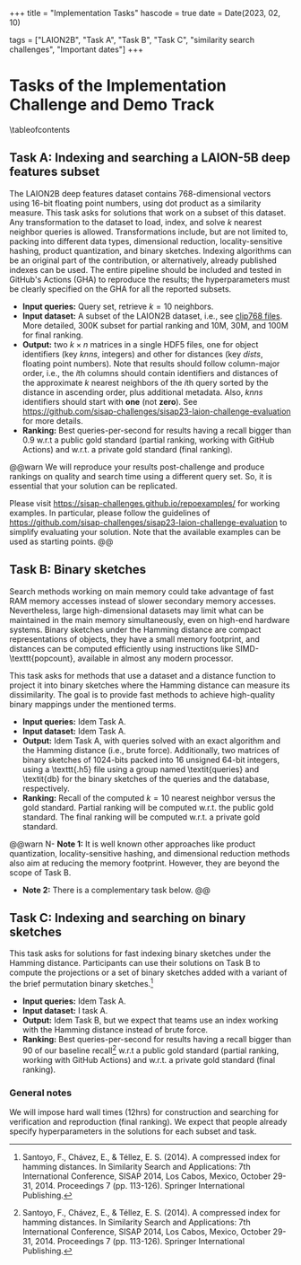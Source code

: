 +++
title = "Implementation Tasks"
hascode = true
date = Date(2023, 02, 10)

tags = ["LAION2B", "Task A", "Task B", "Task C", "similarity search challenges", "Important dates"]
+++

# Tasks of the Implementation Challenge and Demo Track

\tableofcontents <!-- you can use \toc as well -->

## Task A: Indexing and searching a LAION-5B deep features subset

The LAION2B deep features dataset contains 768-dimensional vectors using 16-bit floating point numbers, using dot product as a similarity measure. This task asks for solutions that work on a subset of this dataset. Any transformation to the dataset to load, index, and solve $k$ nearest neighbor queries is allowed. Transformations include, but are not limited to, packing into different data types, dimensional reduction, locality-sensitive hashing, product quantization, and binary sketches. Indexing algorithms can be an original part of the contribution, or alternatively, already published indexes can be used. The entire pipeline should be included and tested in GitHub's Actions (GHA) to reproduce the results; the hyperparameters must be clearly specified on the GHA for all the reported subsets.

- **Input queries:** Query set, retrieve $k=10$ neighbors.
- **Input dataset:** A subset of the LAION2B dataset, i.e., see [clip768 files](https://sisap-challenges.github.io/datasets/). More detailed, 300K subset for partial ranking and 10M, 30M, and 100M for final ranking. 
- **Output:** two $k\times n$ matrices in a single HDF5 files, one for object identifiers (key _knns_, integers) and other for distances (key _dists_, floating point numbers). Note that results should follow column-major order, i.e., the $i$th columns should contain identifiers and distances of the approximate $k$ nearest neighbors of the $i$th query sorted by the distance in ascending order, plus additional metadata. Also, _knns_ identifiers should start with **one** (not **zero**). See <https://github.com/sisap-challenges/sisap23-laion-challenge-evaluation> for more details.
- **Ranking:** Best queries-per-second for results having a recall bigger than $0.9$ w.r.t a public gold standard (partial ranking, working with GitHub Actions) and w.r.t. a private gold standard (final ranking).

@@warn
We will reproduce your results post-challenge and produce rankings on quality and search time using a different query set. So, it is essential that your solution can be replicated.

Please visit <https://sisap-challenges.github.io/repoexamples/> for working examples. In particular, please follow the guidelines of <https://github.com/sisap-challenges/sisap23-laion-challenge-evaluation> to simplify evaluating your solution. Note that the available examples can be used as starting points.
@@

## Task B: Binary sketches
Search methods working on main memory could take advantage of fast RAM memory accesses instead of slower secondary memory accesses. Nevertheless, large high-dimensional datasets may limit what can be maintained in the main memory simultaneously, even on high-end hardware systems. Binary sketches under the Hamming distance are compact representations of objects, they have a small memory footprint, and distances can be computed efficiently using instructions like SIMD-\texttt{popcount}, available in almost any modern processor.

This task asks for methods that use a dataset and a distance function to project it into binary sketches where the Hamming distance can measure its dissimilarity. The goal is to provide fast methods to achieve high-quality binary mappings under the mentioned terms.

- **Input queries:** Idem Task A.
- **Input dataset:** Idem Task A.
- **Output:** Idem Task A, with queries solved with an exact algorithm and the Hamming distance (i.e., brute force). Additionally, two matrices of binary sketches of 1024-bits packed into 16 unsigned 64-bit integers, using a \texttt{.h5} file using a group named \textit{queries} and \textit{db} for the binary sketches of the queries and the database, respectively.
- **Ranking:** Recall of the computed $k=10$ nearest neighbor versus the gold standard. Partial ranking will be computed w.r.t. the public gold standard. The final ranking will be computed w.r.t. a private gold standard.

@@warn
N- **Note 1:** It is well known other approaches like product quantization, locality-sensitive hashing, and dimensional reduction methods also aim at reducing the memory footprint. However, they are beyond the scope of Task B.
- **Note 2:** There is a complementary task below.
@@

## Task C: Indexing and searching on binary sketches

This task asks for solutions for fast indexing binary sketches under the Hamming distance. Participants can use their solutions on Task B to compute the projections or a set of binary sketches added with a variant of the brief permutation binary sketches.[^2]

- **Input queries:** Idem Task A.
- **Input dataset:** I task A.
- **Output:** Idem Task B, but we expect that teams use an index working with the Hamming distance instead of brute force.
- **Ranking:** Best queries-per-second for results having a recall bigger than $90%$ of our baseline recall[^2] w.r.t a public gold standard (partial ranking, working with GitHub Actions) and w.r.t. a private gold standard (final ranking).

[^2]: Santoyo, F., Chávez, E., & Téllez, E. S. (2014). A compressed index for hamming distances. In Similarity Search and Applications: 7th International Conference, SISAP 2014, Los Cabos, Mexico, October 29-31, 2014. Proceedings 7 (pp. 113-126). Springer International Publishing.


### General notes
We will impose hard wall times (12hrs) for construction and searching for verification and reproduction (final ranking). We expect that people already specify hyperparameters in the solutions for each subset and task.